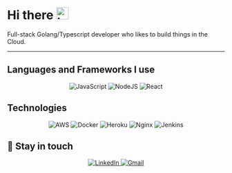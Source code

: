 # Hi there <img src="https://user-images.githubusercontent.com/1303154/88677602-1635ba80-d120-11ea-84d8-d263ba5fc3c0.gif" width="28px" alt="hi">

Full-stack Golang/Typescript developer who likes to build things in the Cloud. 

---

## Languages and Frameworks I use
<div align="center">
  <img alt="JavaScript" src="https://img.shields.io/badge/javascript-%23323330.svg?style=for-the-badge&logo=javascript&logoColor=%23F7DF1E"/>
  <img alt="NodeJS" src="https://img.shields.io/badge/node.js-%2343853D.svg?style=for-the-badge&logo=node-dot-js&logoColor=white"/>
  <img alt="React" src="https://img.shields.io/badge/react-%2320232a.svg?style=for-the-badge&logo=react&logoColor=%2361DAFB"/>
</div>

## Technologies
<div align="center">
  <img alt="AWS" src="https://img.shields.io/badge/AWS-%23FF9900.svg?style=for-the-badge&logo=amazon-aws&logoColor=white"/>
  <img alt="Docker" src="https://img.shields.io/badge/docker-%230db7ed.svg?style=for-the-badge&logo=docker&logoColor=white"/>
  <img alt="Heroku" src="https://img.shields.io/badge/heroku-%23430098.svg?style=for-the-badge&logo=heroku&logoColor=white"/>
  <img alt="Nginx" src="https://img.shields.io/badge/nginx-%23009639.svg?style=for-the-badge&logo=nginx&logoColor=white"/> 
  <img alt="Jenkins" src="https://img.shields.io/badge/jenkins-%232C5263.svg?style=for-the-badge&logo=jenkins&logoColor=white"/>
</div>

## :link:	Stay in touch

<div align="center">
  <a href="https://www.linkedin.com/in/ibrahim-jamil-6933b9198/" target="_blank">
    <img alt="LinkedIn" src="https://img.shields.io/badge/linkedin-%230077B5.svg?style=for-the-badge&logo=linkedin&logoColor=white"/>
  </a>
  <a href="mailto:ibrahimjamil090@gmail.com" target="_blank">
    <img alt="Gmail" src="https://img.shields.io/badge/Mail-D14836?style=for-the-badge&logo=gmail&logoColor=white" />
  </a>
</div>
